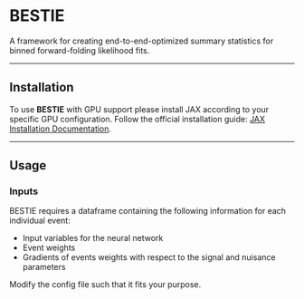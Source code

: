 # **BESTIE**  
A framework for creating end-to-end-optimized summary statistics for binned forward-folding likelihood fits.

---

## **Installation**

To use **BESTIE** with GPU support please install JAX according to your specific GPU configuration. Follow the official installation guide: [JAX Installation Documentation](https://jax.readthedocs.io/en/latest/installation.html).  

---

## **Usage**

### **Inputs**  
BESTIE requires a dataframe containing the following information for each individual event:
- Input variables for the neural network
- Event weights
- Gradients of events weights with respect to the signal and nuisance parameters
  

Modify the config file such that it fits your purpose. 


